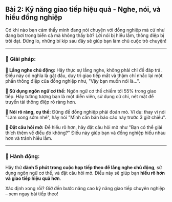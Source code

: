 ## Bài 2: Kỹ năng giao tiếp hiệu quả - Nghe, nói, và hiểu đồng nghiệp

Có khi nào bạn cảm thấy mình đang nói chuyện với đồng nghiệp mà cứ như đang bơi trong biển cả mà không thấy bờ? Lời nói bị hiểu lầm, thông điệp bị trôi dạt. Đừng lo, những bí kíp sau đây sẽ giúp bạn làm chủ cuộc trò chuyện!

---

### 📌 Giải pháp:

**🔹 Lắng nghe chủ động:**
Hãy thực sự lắng nghe, không phải chỉ để đáp trả. Điều này có nghĩa là gật đầu, duy trì giao tiếp mắt và thậm chí nhắc lại một phần thông điệp của đồng nghiệp như, "Vậy bạn muốn nói là...".

**🔹 Sử dụng ngôn ngữ cơ thể:**
Ngôn ngữ cơ thể chiếm tới 55% trong giao tiếp. Hãy tưởng tượng bạn là một diễn viên, sử dụng cử chỉ, nét mặt để truyền tải thông điệp rõ ràng hơn.

**🔹 Nói rõ ràng, cụ thể:**
Đừng để đồng nghiệp phải đoán mò. Ví dụ: thay vì nói "Làm xong sớm nhé", hãy nói "Mình cần bản báo cáo này trước 3 giờ chiều".

**🔹 Đặt câu hỏi mở:**
Để hiểu rõ hơn, hãy đặt câu hỏi mở như "Bạn có thể giải thích thêm về điều đó không?" Điều này giúp bạn và đồng nghiệp hiểu nhau hơn và tránh hiểu lầm.

---

### 🚀 Hành động:

Hãy thử **dành 5 phút trong cuộc họp tiếp theo để lắng nghe chủ động**, sử dụng ngôn ngữ cơ thể, và đặt câu hỏi mở. Điều này sẽ giúp bạn **hiểu rõ hơn và giao tiếp hiệu quả hơn**.

Xác định xong rồi? Giờ đến bước nâng cao kỹ năng giao tiếp chuyên nghiệp – xem ngay bài tiếp theo!